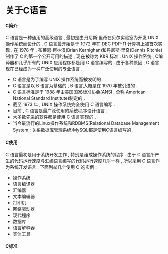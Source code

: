 # 关于C语言

#### C简介

C 语言是一种通用的高级语言 , 最初是由丹尼斯·里奇在贝尔实验室为开发 UNIX 操作系统而设计的 . C 语言最开始是于 1972 年在 DEC PDP-11 计算机上被首次实现 . 在 1978 年 , 布莱恩·柯林汉\(Brian Kernighan\)和丹尼斯·里奇\(Dennis Ritchie\)制作了 C 的第一个公开可用的描述 , 现在被称为 K&R 标准 . UNIX 操作系统 , C编译器和几乎所有的 UNIX 应用程序都是用 C 语言编写的 . 由于各种原因 , C 语言现在已经成为一种广泛使用的专业语言 . 

* C 语言是为了编写 UNIX 操作系统而被发明的 . 
* C 语言是以 B 语言为基础的 , B 语言大概是在 1970 年被引进的 . 
* C 语言标准是于 1988 年由美国国家标准协会\(ANSI , 全称 American National Standard Institute\)制定的 . 
* 截至 1973 年 , UNIX 操作系统完全使用 C 语言编写 . 
* 目前 , C 语言是最广泛使用的系统程序设计语言 . 
* 大多数先进的软件都是使用 C 语言实现的 . 
* 当今最流行的Linux操作系统和RDBMS\(Relational Database Management System : 关系数据库管理系统\)MySQL都是使用C语言编写的 . 

#### C使用

C 语言最初是用于系统开发工作 , 特别是组成操作系统的程序 . 由于 C 语言所产生的代码运行速度与汇编语言编写的代码运行速度几乎一样 , 所以采用 C 语言作为系统开发语言 . 下面列举几个使用 C 的实例 : 

* 操作系统
* 语言编译器
* 汇编器
* 文本编辑器
* 打印机
* 网络驱动器
* 现代程序
* 数据库
* 语言解释器
* 实体工具

#### C标准 



